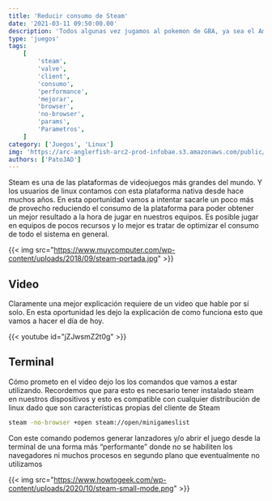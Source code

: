 ```yaml
---
title: 'Reducir consumo de Steam'
date: '2021-03-11 09:50:00.00'
description: 'Todos algunas vez jugamos al pokemon de GBA, ya sea el Amarillo, El Rojo Fuejo, el Zafari o cualquier otro.'
type: 'juegos'
tags:
    [
        'steam',
        'valve',
        'client',
        'consumo',
        'performance',
        'mejorar',
        'browser',
        'no-browser',
        'params',
        'Parametros',
    ]
category: ['Juegos', 'Linux']
img: 'https://arc-anglerfish-arc2-prod-infobae.s3.amazonaws.com/public/767U3KQXVFG27ORY34QLGRUV6Y.jpg'
authors: ['PatoJAD']
---
```


Steam es una de las plataformas de videojuegos más grandes del mundo. Y los usuarios de linux contamos con esta plataforma nativa desde hace muchos años. En esta oportunidad vamos a intentar sacarle un poco más de provecho reduciendo el consumo de la plataforma para poder obtener un mejor resultado a la hora de jugar en nuestros equipos. Es posible jugar en equipos de pocos recursos y lo mejor es tratar de optimizar el consumo de todo el sistema en general.

{{< img src="https://www.muycomputer.com/wp-content/uploads/2018/09/steam-portada.jpg" >}}

## Video

Claramente una mejor explicación requiere de un video que hable por sí solo. En esta oportunidad les dejo la explicación de como funciona esto que vamos a hacer el día de hoy.

{{< youtube id="jZJwsmZ2t0g" >}}

## Terminal

Cómo prometo en el video dejo los los comandos que vamos a estar utilizando. Recordemos que para esto es necesario tener instalado steam en nuestros dispositivos y esto es compatible con cualquier distribución de linux dado que son características propias del cliente de Steam

```bash
steam -no-browser +open steam://open/minigameslist
```

Con este comando podemos generar lanzadores y/o abrir el juego desde la terminal de una forma más “performante” donde no se habiliten los navegadores ni muchos procesos en segundo plano que eventualmente no utilizamos

{{< img src="https://www.howtogeek.com/wp-content/uploads/2020/10/steam-small-mode.png" >}}
